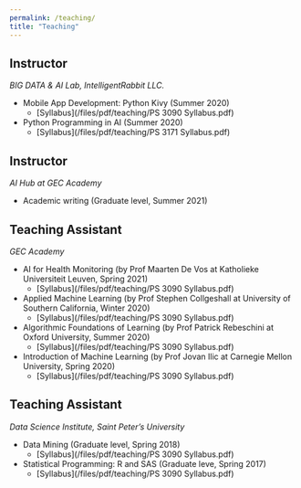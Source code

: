 ```yaml
---
permalink: /teaching/
title: "Teaching"
---
```


## Instructor
*BIG DATA & AI Lab, IntelligentRabbit LLC.* 
- Mobile App Development: Python Kivy (Summer 2020)
    - [Syllabus](/files/pdf/teaching/PS 3090 Syllabus.pdf)
- Python Programming in AI  (Summer 2020)
    - [Syllabus](/files/pdf/teaching/PS 3171 Syllabus.pdf)

## Instructor
*AI Hub at GEC Academy*
- Academic writing (Graduate level, Summer 2021)

## Teaching Assistant 
*GEC Academy* 
- AI for Health Monitoring (by Prof Maarten De Vos at Katholieke Universiteit Leuven, Spring 2021)
    - [Syllabus](/files/pdf/teaching/PS 3090 Syllabus.pdf)
- Applied Machine Learning (by Prof Stephen Collgeshall at University of Southern California, Winter 2020)
    - [Syllabus](/files/pdf/teaching/PS 3090 Syllabus.pdf)
- Algorithmic Foundations of Learning (by Prof Patrick Rebeschini at Oxford University, Summer 2020)
    - [Syllabus](/files/pdf/teaching/PS 3090 Syllabus.pdf)
- Introduction of Machine Learning (by Prof Jovan Ilic at Carnegie Mellon University, Spring 2020)
    - [Syllabus](/files/pdf/teaching/PS 3090 Syllabus.pdf)

## Teaching Assistant
*Data Science Institute, Saint Peter’s University*
- Data Mining (Graduate level, Spring 2018) 
    - [Syllabus](/files/pdf/teaching/PS 3090 Syllabus.pdf)
- Statistical Programming: R and SAS  (Graduate leve, Spring 2017)
    - [Syllabus](/files/pdf/teaching/PS 3090 Syllabus.pdf)
